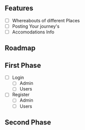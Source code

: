 ## Features
 - [ ] Whereabouts of different Places
 - [ ] Posting Your journey's
 - [ ] Accomodations Info
 
## Roadmap
 
 ## First Phase
  -[ ] Login
    -[ ] Admin
    -[ ] Users

  -[ ] Register
    -[ ] Admin
    -[ ] Users

## Second Phase